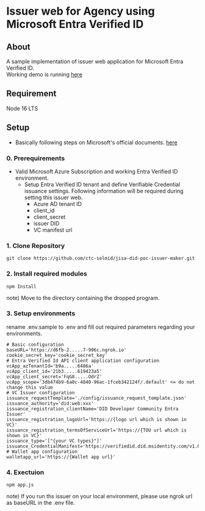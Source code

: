 # Issuer web for Agency using Microsoft Entra Verified ID

## About

A sample implementation of issuer web application for Microsoft Entra Verified ID.  
Working demo is running [here](https://vc-issuer-agency.azurewebsites.net/)

## Requirement

Node 16 LTS

## Setup

* Basically following steps on Microsoft's official documents.
[here](https://docs.microsoft.com/en-us/azure/active-directory/verifiable-credentials/)

### 0. Prerequirements
* Valid Microsoft Azure Subscription and working Entra Verified ID environment.
    * Setup Entra Verified ID tenant and define Verifiable Credential issuance settings. Following information will be required during setting this issuer web.
        * Azure AD tenant ID
        * client_id
        * client_secret
        * issuer DID
        * VC manifest url

### 1. Clone Repository
```
git clone https://github.com/ctc-selmid/jisa-did-poc-issuer-maker.git
```

### 2. Install required modules
```
npm Install
```

note)  Move to the directory containing the dropped program.

### 3. Setup environments

rename .env.sample to .env and fill out required parameters regarding your environments.

```
# Basic configuration
baseURL='https://d6fb-2.....7-906c.ngrok.io'
cookie_secret_key='cookie_secret_key'
# Entra Verified Id API client application configuration
vcApp_azTenantId='b9a.....6486a'
vcApp_client_id='21b3.....619423a5'
vcApp_client_secret='FqG8.....OdrZ'
vcApp_scope='3db474b9-6a0c-4840-96ac-1fceb342124f/.default' <= do not change this value
# VC Issuer configuration
issuance_requestTemplate='./config/issuance_request_template.json'
issuance_authority='did:web:xxx'
issuance_registration_clientName='DID Developer Community Entra Issuer'
issuance_registration_logoUrl='https://{logo url which is shown in VC}'
issuance_registration_termsOfServiceUrl='https://{TOU url which is shown in VC}'
issuance_type='["{your VC types}"]'
issuance_CredentialManifest='https://verifiedid.did.msidentity.com/v1.0/tenants/...../manifest'
# Wallet app configuration
walletapp_url='https://{Wallet app url}'
```

### 4. Exectuion
```
npm app.js
```


note) If you run ths issuer on your local environment, please use ngrok url as baseURL in the .env file.



